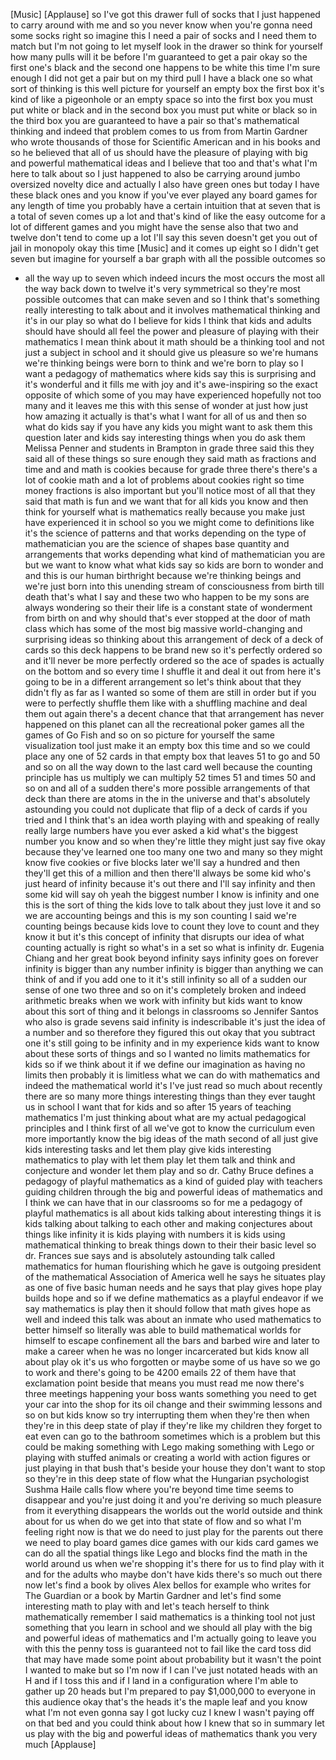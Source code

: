 
[Music]
[Applause]
so I&#39;ve got this drawer full of socks
that I just happened to carry around
with me and so you never know when
you&#39;re gonna need some socks right so
imagine this I need a pair of socks and
I need them to match but I&#39;m not going
to let myself look in the drawer so
think for yourself how many pulls will
it be before I&#39;m guaranteed to get a
pair okay so the first one&#39;s black and
the second one happens to be white this
time I&#39;m sure enough I did not get a
pair but on my third pull I have a black
one so what sort of thinking is this
well picture for yourself an empty box
the first box it&#39;s kind of like a
pigeonhole or an empty space so into the
first box you must put white or black
and in the second box you must put white
or black so in the third box you are
guaranteed to have a pair
so that&#39;s mathematical thinking and
indeed that problem comes to us from
from Martin Gardner who wrote thousands
of those for Scientific American and in
his books and so he believed that all of
us should have the pleasure of playing
with big and powerful mathematical ideas
and I believe that too and that&#39;s what
I&#39;m here to talk about so I just
happened to also be carrying around
jumbo oversized novelty dice and
actually I also have green ones but
today I have these black ones and you
know if you&#39;ve ever played any board
games for any length of time you
probably have a certain intuition that
at seven that is a total of seven comes
up a lot and that&#39;s kind of like the
easy outcome for a lot of different
games and you might have the sense also
that two and twelve don&#39;t tend to come
up a lot I&#39;ll say this seven doesn&#39;t get
you out of jail in monopoly okay this
time
[Music]
and it comes up eight so I didn&#39;t get
seven but imagine for yourself a bar
graph with all the possible outcomes so
- all the way up to seven which indeed
incurs the most occurs the most all the
way back down to twelve it&#39;s very
symmetrical so they&#39;re most possible
outcomes that can make seven and so I
think that&#39;s something really
interesting to talk about and it
involves mathematical thinking and it&#39;s
in our play so what do I believe for
kids I think that kids and adults should
have should all feel the power and
pleasure of playing with their
mathematics I mean think about it
math should be a thinking tool and not
just a subject in school and it should
give us pleasure
so we&#39;re humans we&#39;re thinking beings
were born to think and we&#39;re born to
play so I want a pedagogy of mathematics
where kids say this is surprising and
it&#39;s wonderful and it fills me with joy
and it&#39;s awe-inspiring so the exact
opposite of which some of you may have
experienced hopefully not too many and
it leaves me this with this sense of
wonder at just how just how amazing it
actually is that&#39;s what I want for all
of us and then so what do kids say if
you have any kids you might want to ask
them this question later and kids say
interesting things when you do ask them
Melissa Penner and students in Brampton
in grade three said this they said all
of these things so sure enough they said
math as fractions and time and and math
is cookies because for grade three
there&#39;s there&#39;s a lot of cookie math and
a lot of problems about cookies right so
time money fractions is also important
but you&#39;ll notice most of all that they
said that math is fun and we want that
for all kids you know and then think for
yourself what is mathematics really
because you make just have experienced
it in school
so you we might come to definitions like
it&#39;s the science of patterns and that
works depending on the type of
mathematician you are the science of
shapes base quantity and arrangements
that works depending what kind of
mathematician you are but we want to
know what what
kids say so kids are born to wonder and
and this is our human birthright because
we&#39;re thinking beings and we&#39;re just
born into this unending stream of
consciousness from birth till death
that&#39;s what I say and these two who
happen to be my sons are always
wondering so their their life is a
constant state of wonderment from birth
on and why should that&#39;s ever stopped at
the door of math class which has some of
the most big massive world-changing and
surprising ideas so thinking about this
arrangement of deck of a deck of cards
so this deck happens to be brand new so
it&#39;s perfectly ordered so and it&#39;ll
never be more perfectly ordered so the
ace of spades is actually on the bottom
and so every time I shuffle it and deal
it out from here it&#39;s going to be in a
different arrangement so let&#39;s think
about that they didn&#39;t fly as far as I
wanted so some of them are still in
order but if you were to perfectly
shuffle them like with a shuffling
machine and deal them out again there&#39;s
a decent chance that that arrangement
has never happened on this planet can
all the recreational poker games all the
games of Go Fish and so on so picture
for yourself the same visualization tool
just make it an empty box this time and
so we could place any one of 52 cards in
that empty box
that leaves 51 to go and 50 and so on
all the way down to the last card well
because the counting principle has us
multiply we can multiply 52 times 51 and
times 50 and so on and all of a sudden
there&#39;s more possible arrangements of
that deck than there are atoms in the in
the universe and that&#39;s absolutely
astounding you could not duplicate that
flip of a deck of cards if you tried and
I think that&#39;s an idea worth playing
with and speaking of really really large
numbers have you ever asked a kid what&#39;s
the biggest number you know and so when
they&#39;re little they might just say five
okay because they&#39;ve learned one too
many one two and many so they might know
five cookies or five blocks later we&#39;ll
say a hundred and then they&#39;ll get this
of a million and then there&#39;ll always be
some kid who&#39;s just heard of infinity
because it&#39;s out there and I&#39;ll say
infinity and then some kid will say oh
yeah the biggest number I know is
infinity and one this is the sort of
thing the kids love to talk about they
just love it and so we are accounting
beings and this is my son counting I
said we&#39;re counting beings because kids
love to count they love to count and
they know it but it&#39;s this concept of
infinity that disrupts our idea of what
counting actually is right so what&#39;s in
a set so what is infinity dr. Eugenia
Chiang and her great book beyond
infinity says infinity goes on forever
infinity is bigger than any number
infinity is bigger than anything we can
think of and if you add one to it it&#39;s
still infinity so all of a sudden our
sense of one two three and so on it&#39;s
completely broken and indeed arithmetic
breaks when we work with infinity but
kids want to know about this sort of
thing and it belongs in classrooms so
Jennifer Santos who also is grade sevens
said infinity is indescribable
it&#39;s just the idea of a number and so
therefore they figured this out okay
that you subtract one it&#39;s still going
to be infinity and in my experience kids
want to know about these sorts of things
and so I wanted no limits mathematics
for kids so if we think about it if we
define our imagination as having no
limits then probably it is limitless
what we can do with mathematics and
indeed the mathematical world it&#39;s I&#39;ve
just read so much about recently there
are so many more things interesting
things than they ever taught us in
school I want that for kids and so after
15 years of teaching mathematics I&#39;m
just thinking about what are my actual
pedagogical principles and I think first
of all we&#39;ve got to know the curriculum
even more importantly know the big ideas
of the math
second of all just give kids interesting
tasks and let them play give kids
interesting mathematics to play with let
them play let them talk and think and
conjecture and wonder let them play
and so dr. Cathy Bruce defines a
pedagogy of playful mathematics as a
kind of guided play with teachers
guiding children through the big and
powerful ideas of mathematics and I
think we can have that in our classrooms
so for me a pedagogy of playful
mathematics is all about kids talking
about interesting things it is kids
talking about talking to each other and
making conjectures about things like
infinity it is kids playing with numbers
it is kids using mathematical thinking
to break things down to their their
basic level so dr. Frances sue says and
is absolutely astounding talk called
mathematics for human flourishing which
he gave is outgoing president of the
mathematical Association of America well
he says he situates play as one of five
basic human needs and he says that play
gives hope play builds hope and so if we
define mathematics as a playful endeavor
if we say mathematics is play then it
should follow that math gives hope as
well and indeed this talk was about an
inmate who used mathematics to better
himself so literally was able to build
mathematical worlds for himself to
escape confinement all the bars and
barbed wire and later to make a career
when he was no longer incarcerated but
kids know all about play ok it&#39;s us who
forgotten or maybe some of us have so we
go to work and there&#39;s going to be 4200
emails
22 of them have that exclamation point
beside that means you must read me now
there&#39;s three meetings happening your
boss wants something you need to get
your car into the shop for its oil
change and their swimming lessons and so
on
but kids know so try interrupting them
when they&#39;re then when they&#39;re in this
deep state of play if they&#39;re like my
children they forget to eat even can go
to the bathroom sometimes which is a
problem but this could be making
something with Lego making something
with Lego or playing with stuffed
animals or creating a world with action
figures or just playing in that bush
that&#39;s beside your house they don&#39;t want
to stop so they&#39;re in this deep state of
flow what the Hungarian psychologist
Sushma Haile calls flow where you&#39;re
beyond time time seems to disappear and
you&#39;re just doing it and you&#39;re deriving
so much pleasure from it everything
disappears the worlds out the world
outside and think about for us when do
we get into that state of flow and so
what I&#39;m feeling right now is that we do
need to just play for the parents out
there we need to play board games dice
games with our kids card games we can do
all the spatial things like Lego and
blocks find the math in the world around
us when we&#39;re shopping it&#39;s there for us
to find play with it and for the adults
who maybe don&#39;t have kids there&#39;s so
much out there now let&#39;s find a book by
olives Alex bellos for example who
writes for The Guardian or a book by
Martin Gardner and let&#39;s find some
interesting math to play with and let&#39;s
teach herself to think mathematically
remember I said mathematics is a
thinking tool not just something that
you learn in school and we should all
play with the big and powerful ideas of
mathematics and I&#39;m actually going to
leave you with this the penny toss is
guaranteed not to fail like the card
toss did that may have made some point
about probability but it wasn&#39;t the
point I wanted to make but so I&#39;m now if
I can I&#39;ve just notated heads with an H
and if I toss this and if I land in a
configuration where I&#39;m able to gather
up 20 heads but I&#39;m prepared to pay
$1,000,000 to everyone in this audience
okay that&#39;s the heads it&#39;s the maple
leaf and you know what I&#39;m not even
gonna say I got lucky cuz I knew I
wasn&#39;t paying off on that bed and you
could think about how I knew that
so in summary let us play with the big
and powerful ideas of mathematics thank
you very much
[Applause]
